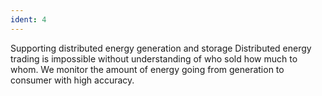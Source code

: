 ```yaml
---
ident: 4
---
```

Supporting distributed energy generation and storage
Distributed energy trading is impossible without understanding of who sold how much to whom. We monitor the amount of energy going from generation to consumer with high accuracy.